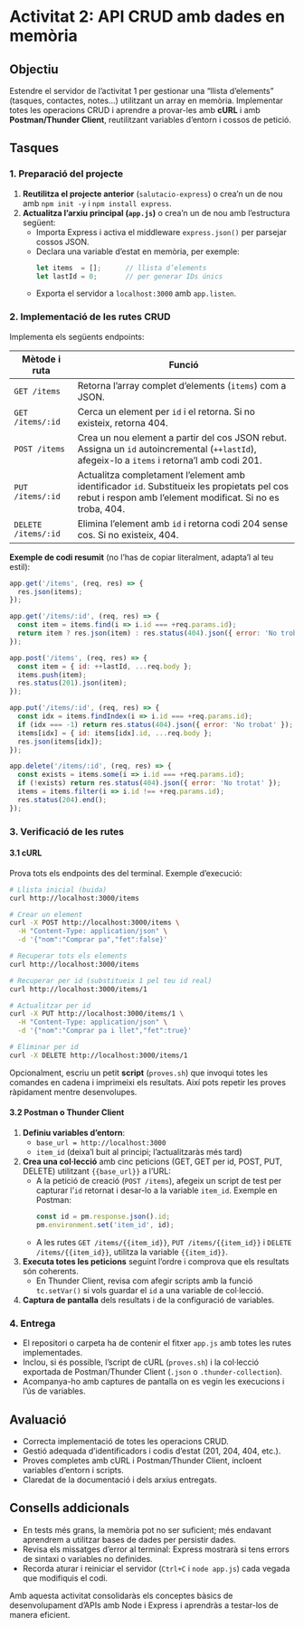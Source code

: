 # Activitat 2: API CRUD amb dades en memòria

## Objectiu

Estendre el servidor de l’activitat 1 per gestionar una “llista d’elements” (tasques, contactes, notes…) utilitzant un array en memòria. Implementar totes les operacions CRUD i aprendre a provar-les amb **cURL** i amb **Postman/Thunder Client**, reutilitzant variables d’entorn i cossos de petició.

## Tasques

### 1. Preparació del projecte

1. **Reutilitza el projecte anterior** (`salutacio-express`) o crea’n un de nou amb `npm init -y` i `npm install express`.
2. **Actualitza l’arxiu principal (`app.js`)** o crea’n un de nou amb l’estructura següent:
   - Importa Express i activa el middleware `express.json()` per parsejar cossos JSON.
   - Declara una variable d’estat en memòria, per exemple:
     ```javascript
     let items  = [];      // llista d’elements
     let lastId = 0;       // per generar IDs únics
     ```
   - Exporta el servidor a `localhost:3000` amb `app.listen`.

### 2. Implementació de les rutes CRUD

Implementa els següents endpoints:

| Mètode i ruta      | Funció                                                                          |
|--------------------|----------------------------------------------------------------------------------|
| `GET /items`       | Retorna l’array complet d’elements (`items`) com a JSON.                        |
| `GET /items/:id`   | Cerca un element per `id` i el retorna. Si no existeix, retorna 404.            |
| `POST /items`      | Crea un nou element a partir del cos JSON rebut. Assigna un `id` autoincremental (`++lastId`), afegeix-lo a `items` i retorna’l amb codi 201. |
| `PUT /items/:id`   | Actualitza completament l’element amb identificador `id`. Substitueix les propietats pel cos rebut i respon amb l’element modificat. Si no es troba, 404. |
| `DELETE /items/:id`| Elimina l’element amb `id` i retorna codi 204 sense cos. Si no existeix, 404.   |

**Exemple de codi resumit** (no l’has de copiar literalment, adapta’l al teu estil):

```javascript
app.get('/items', (req, res) => {
  res.json(items);
});

app.get('/items/:id', (req, res) => {
  const item = items.find(i => i.id === +req.params.id);
  return item ? res.json(item) : res.status(404).json({ error: 'No trobat' });
});

app.post('/items', (req, res) => {
  const item = { id: ++lastId, ...req.body };
  items.push(item);
  res.status(201).json(item);
});

app.put('/items/:id', (req, res) => {
  const idx = items.findIndex(i => i.id === +req.params.id);
  if (idx === -1) return res.status(404).json({ error: 'No trobat' });
  items[idx] = { id: items[idx].id, ...req.body };
  res.json(items[idx]);
});

app.delete('/items/:id', (req, res) => {
  const exists = items.some(i => i.id === +req.params.id);
  if (!exists) return res.status(404).json({ error: 'No trotat' });
  items = items.filter(i => i.id !== +req.params.id);
  res.status(204).end();
});
```

### 3. Verificació de les rutes

#### 3.1 cURL

Prova tots els endpoints des del terminal. Exemple d’execució:

```bash
# Llista inicial (buida)
curl http://localhost:3000/items

# Crear un element
curl -X POST http://localhost:3000/items \
  -H "Content-Type: application/json" \
  -d '{"nom":"Comprar pa","fet":false}'

# Recuperar tots els elements
curl http://localhost:3000/items

# Recuperar per id (substitueix 1 pel teu id real)
curl http://localhost:3000/items/1

# Actualitzar per id
curl -X PUT http://localhost:3000/items/1 \
  -H "Content-Type: application/json" \
  -d '{"nom":"Comprar pa i llet","fet":true}'

# Eliminar per id
curl -X DELETE http://localhost:3000/items/1
```

Opcionalment, escriu un petit **script** (`proves.sh`) que invoqui totes les comandes en cadena i imprimeixi els resultats. Així pots repetir les proves ràpidament mentre desenvolupes.

#### 3.2 Postman o Thunder Client

1. **Definiu variables d’entorn**:
   - `base_url = http://localhost:3000`
   - `item_id` (deixa’l buit al principi; l’actualitzaràs més tard)
2. **Crea una col·lecció** amb cinc peticions (GET, GET per id, POST, PUT, DELETE) utilitzant `{{base_url}}` a l’URL:
   - A la petició de creació (`POST /items`), afegeix un script de test per capturar l’`id` retornat i desar-lo a la variable `item_id`. Exemple en Postman:
     ```javascript
     const id = pm.response.json().id;
     pm.environment.set('item_id', id);
     ```
   - A les rutes `GET /items/{{item_id}}`, `PUT /items/{{item_id}}` i `DELETE /items/{{item_id}}`, utilitza la variable `{{item_id}}`.
3. **Executa totes les peticions** seguint l’ordre i comprova que els resultats són coherents.  
   - En Thunder Client, revisa com afegir scripts amb la funció `tc.setVar()` si vols guardar el `id` a una variable de col·lecció.
4. **Captura de pantalla** dels resultats i de la configuració de variables.

### 4. Entrega

* El repositori o carpeta ha de contenir el fitxer `app.js` amb totes les rutes implementades.
* Inclou, si és possible, l’script de cURL (`proves.sh`) i la col·lecció exportada de Postman/Thunder Client (`.json` o `.thunder-collection`).
* Acompanya-ho amb captures de pantalla on es vegin les execucions i l’ús de variables.

## Avaluació

- Correcta implementació de totes les operacions CRUD.
- Gestió adequada d’identificadors i codis d’estat (201, 204, 404, etc.).
- Proves completes amb cURL i Postman/Thunder Client, incloent variables d’entorn i scripts.
- Claredat de la documentació i dels arxius entregats.

## Consells addicionals

- En tests més grans, la memòria pot no ser suficient; més endavant aprendrem a utilitzar bases de dades per persistir dades.
- Revisa els missatges d’error al terminal: Express mostrarà si tens errors de sintaxi o variables no definides.
- Recorda aturar i reiniciar el servidor (`Ctrl+C` i `node app.js`) cada vegada que modifiquis el codi.

Amb aquesta activitat consolidaràs els conceptes bàsics de desenvolupament d’APIs amb Node i Express i aprendràs a testar-los de manera eficient.
